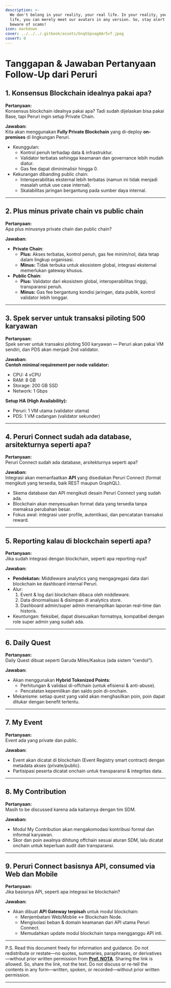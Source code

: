 ```yaml
---
description: >-
  We don't belong in your reality, your real life. In your reality, your real
  life, you can merely meet our avatars in any version. So, stay alert and
  beware of scams!
icon: markdown
cover: ../../../.gitbook/assets/GnqSSpvagAAr5vT.jpeg
coverY: 0
---
```


# Tanggapan & Jawaban Pertanyaan Follow-Up dari Peruri

## 1. Konsensus Blockchain idealnya pakai apa?
**Pertanyaan:**  
Konsensus blockchain idealnya pakai apa? Tadi sudah dijelaskan bisa pakai Base, tapi Peruri ingin setup Private Chain.

**Jawaban:**  
Kita akan menggunakan **Fully Private Blockchain** yang di-deploy **on-premises** di lingkungan Peruri.  
- Keunggulan:
  - Kontrol penuh terhadap data & infrastruktur.
  - Validator terbatas sehingga keamanan dan governance lebih mudah diatur.
  - Gas fee dapat diminimalisir hingga 0.
- Kekurangan dibanding public chain:
  - Interoperabilitas eksternal lebih terbatas (namun ini tidak menjadi masalah untuk use case internal).
  - Skalabilitas jaringan bergantung pada sumber daya internal.

---

## 2. Plus minus private chain vs public chain
**Pertanyaan:**  
Apa plus minusnya private chain dan public chain?

**Jawaban:**
- **Private Chain**:
  - **Plus:** Akses terbatas, kontrol penuh, gas fee minim/nol, data tetap dalam lingkup organisasi.
  - **Minus:** Tidak terbuka untuk ekosistem global, integrasi eksternal memerlukan gateway khusus.
- **Public Chain**:
  - **Plus:** Validator dari ekosistem global, interoperabilitas tinggi, transparansi penuh.
  - **Minus:** Gas fee bergantung kondisi jaringan, data publik, kontrol validator lebih longgar.

---

## 3. Spek server untuk transaksi piloting 500 karyawan
**Pertanyaan:**  
Spek server untuk transaksi piloting 500 karyawan — Peruri akan pakai VM sendiri, dan PDS akan menjadi 2nd validator.

**Jawaban:**  
**Contoh minimal requirement per node validator:**
- CPU: 4 vCPU
- RAM: 8 GB
- Storage: 200 GB SSD
- Network: 1 Gbps

**Setup HA (High Availability):**
- Peruri: 1 VM utama (validator utama)
- PDS: 1 VM cadangan (validator sekunder)

---

## 4. Peruri Connect sudah ada database, arsitekturnya seperti apa?
**Pertanyaan:**  
Peruri Connect sudah ada database, arsitekturnya seperti apa?

**Jawaban:**  
Integrasi akan memanfaatkan **API** yang disediakan Peruri Connect (format mengikuti yang tersedia, baik REST maupun GraphQL).  
- Skema database dan API mengikuti desain Peruri Connect yang sudah ada.
- Blockchain akan menyesuaikan format data yang tersedia tanpa memaksa perubahan besar.
- Fokus awal: integrasi user profile, autentikasi, dan pencatatan transaksi reward.

---

## 5. Reporting kalau di blockchain seperti apa?
**Pertanyaan:**  
Jika sudah integrasi dengan blockchain, seperti apa reporting-nya?

**Jawaban:**  
- **Pendekatan:** Middleware analytics yang mengagregasi data dari blockchain ke dashboard internal Peruri.
- Alur:
  1. Event & log dari blockchain dibaca oleh middleware.
  2. Data dinormalisasi & disimpan di analytics store.
  3. Dashboard admin/super admin menampilkan laporan real-time dan historis.
- Keuntungan: fleksibel, dapat disesuaikan formatnya, kompatibel dengan role super admin yang sudah ada.

---

## 6. Daily Quest
**Pertanyaan:**  
Daily Quest dibuat seperti Garuda Miles/Kaskus (ada sistem “cendol”).

**Jawaban:**  
- Akan menggunakan **Hybrid Tokenized Points**:
  - Perhitungan & validasi di-offchain (untuk efisiensi & anti-abuse).
  - Pencatatan kepemilikan dan saldo poin di-onchain.
- Mekanisme: setiap quest yang valid akan menghasilkan poin, poin dapat ditukar dengan benefit tertentu.

---

## 7. My Event
**Pertanyaan:**  
Event ada yang private dan public.

**Jawaban:**  
- Event akan dicatat di blockchain (Event Registry smart contract) dengan metadata akses (private/public).
- Partisipasi peserta dicatat onchain untuk transparansi & integritas data.

---

## 8. My Contribution
**Pertanyaan:**  
Masih to be discussed karena ada kaitannya dengan tim SDM.

**Jawaban:**  
- Modul My Contribution akan mengakomodasi kontribusi formal dan informal karyawan.
- Skor dan poin awalnya dihitung offchain sesuai aturan SDM, lalu dicatat onchain untuk keperluan audit dan transparansi.

---

## 9. Peruri Connect basisnya API, consumed via Web dan Mobile
**Pertanyaan:**  
Jika basisnya API, seperti apa integrasi ke blockchain?

**Jawaban:**  
- Akan dibuat **API Gateway terpisah** untuk modul blockchain:
  - Menjembatani Web/Mobile ↔ Blockchain Node.
  - Mengisolasi beban & domain keamanan dari API utama Peruri Connect.
  - Memudahkan update modul blockchain tanpa mengganggu API inti.

---

P.S. Read this document freely for information and guidance. Do not redistribute or restate—no quotes, summaries, paraphrases, or derivatives—without prior written permission from [**Prof. NOTA**](https://nota.endhonesa.com/). Sharing the link is allowed. So, share the link, not the text. Do not discuss or re-tell the contents in any form—written, spoken, or recorded—without prior written permission.

---
